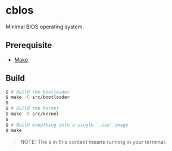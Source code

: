 # cblos

Minimal BIOS operating system.

## Prerequisite
* [Make](https://github.com/gnu-mirror-unofficial/make)

## Build
```sh
$ # Build the bootloader
$ make -C src/bootloader
$
$ # Build the kernel
$ make -C src/kernel
$
$ # Build eveything into a single `.iso` image
$ make
```
> NOTE: The `$` in this context means running in your terminal.

